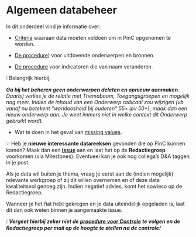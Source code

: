 # Algemeen databeheer


In dit onderdeel vind je informatie over:

- [Criteria](https://github.com/provinciesincijfers/JiveDocumentation/blob/master/01.%20Algemeen%20databeheer/Criteria%20voor%20opname%20in%20PinC.md) waaraan data moeten voldoen om in PinC opgenomen te worden.

- [De procedure](https://github.com/provinciesincijfers/JiveDocumentation/blob/master/01.%20Algemeen%20databeheer/Levensloop%20onderwerpen%20en%20bronnen.md)) voor uitdovende onderwerpen en bronnen.

- [De procedure](https://github.com/provinciesincijfers/JiveDocumentation/blob/master/01.%20Algemeen%20databeheer/Veranderende%20indicatorennamen) voor indicatoren die van naam veranderen.

:grey_exclamation: Belangrijk hierbij:

***Ga bij het beheren geen onderwerpen deleten en opnieuw aanmaken***. *Daarbij verlies je de relatie met Themaboom, Toegangsgroepen en mogelijk nog meer.
Indien de inhoud van een Onderwerp radicaal zou wijzigen (vb vanaf nu betekent &quot;werkloosheid bij ouderen&quot; 55+ ipv 50+), maak dan een nieuw onderwerp aan. Je weet immers niet in welke context dit Onderwerp gebruikt wordt.*

- Wat te doen in het geval van [missing values](https://github.com/provinciesincijfers/JiveDocumentation/blob/master/01.%20Algemeen%20databeheer/Missing%20values.md).


💡 Heb je **nieuwe interessante datareeksen** gevonden die op PinC kunnen komen? Maak dan een [**issue**](https://github.com/provinciesincijfers/PinC-taakopvolging/issues) aan en laat het op de **Redactiegroep** voorkomen (via Milestones). Eventueel kan je ook nog collega’s D&A taggen in je post. 

Als je data wil buiten je thema, vraag je eerst aan de (indien mogelijk) relevante werkgroep of zij dit willen overnemen en of deze data kwaliteitsvol genoeg zijn. Indien negatief advies, komt het sowieso op de Redactiegroep.

Wanneer je het fiat hebt gekregen en je data uiteindelijk opgeladen is, laat dit dan ook weten binnen je aangemaakte issue.

:grey_exclamation: ***Vergeet hierbij zeker niet de [procedure voor Controle](https://github.com/provinciesincijfers/JiveDocumentation/blob/master/09.%20Controle/Draaiboek%20voor%20controle.md) te volgen en de Redactiegroep per mail op de hoogte te stellen na de controle!***
